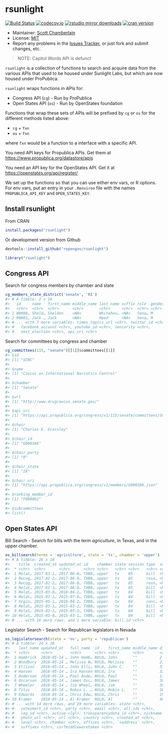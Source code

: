 rsunlight
======



[![Build Status](https://travis-ci.org/rOpenGov/rsunlight.svg?branch=master)](https://travis-ci.org/rOpenGov/rsunlight)
[![codecov.io](https://codecov.io/github/rOpenGov/rsunlight/coverage.svg?branch=master)](https://codecov.io/github/rOpenGov/rsunlight?branch=master)
[![rstudio mirror downloads](http://cranlogs.r-pkg.org/badges/grand-total/rsunlight)](https://github.com/metacran/cranlogs.app)
[![cran version](http://www.r-pkg.org/badges/version/rsunlight)](https://cran.r-project.org/package=rsunlight)


+ Maintainer: [Scott Chamberlain](https://github.com/sckott/)
+ License: [MIT](http://opensource.org/licenses/MIT)
+ Report any problems in the [Issues Tracker](https://github.com/ropengov/rsunlight/issues), or just fork and submit changes, etc.

> NOTE: Capitol Words API is defunct

`rsunlight` is a collection of functions to search and acquire data from the various APIs that used to be housed under Sunlight Labs, but which are now housed under ProPublica.

`rsunlight` wraps functions in APIs for:

* Congress API (`cg`) - Run by ProPublica
* Open States API (`os`) - Run by OpenStates foundation

Functions that wrap these sets of APIs will be prefixed by `cg` or `os` for the different methods listed above:

* `cg` + `fxn`
* `os` + `fxn`

where `fxn` would be a function to a interface with a specific API.


You need API keys for Propublica APIs. Get them at
<https://www.propublica.org/datastore/apis>

You need an API key for the OpenStates API. Get it at
<https://openstates.org/api/register/>


We set up the functions so that you can use either env vars, or R options.
For env vars, put an entry in your `.Renviron` file with the names
`PROPUBLICA_API_KEY` and `OPEN_STATES_KEY`.

## Install rsunlight

From CRAN


```r
install.packages("rsunlight")
```

Or development version from Github


```r
devtools::install_github("ropengov/rsunlight")
```


```r
library("rsunlight")
```

## Congress API

Search for congress members by chamber and state


```r
cg_members_state_district('senate', 'RI')
#> # A tibble: 2 x 16
#>   id     name   first_name middle_name last_name suffix role  gender party
#>   <chr>  <chr>  <chr>      <chr>       <chr>     <chr>  <chr> <chr>  <chr>
#> 1 W0008… Sheld… Sheldon    <NA>        Whitehou… <NA>   Sena… M      D
#> 2 R0001… Jack … Jack       <NA>        Reed      <NA>   Sena… M      D
#> # ... with 7 more variables: times_topics_url <chr>, twitter_id <chr>,
#> #   facebook_account <chr>, youtube_id <chr>, seniority <chr>,
#> #   next_election <chr>, api_uri <chr>
```

Search for committees by congress and chamber


```r
cg_committees(115, "senate")[[1]]$committees[[1]]
#> $id
#> [1] "SCNC"
#>
#> $name
#> [1] "Caucus on International Narcotics Control"
#>
#> $chamber
#> [1] "Senate"
#>
#> $url
#> [1] "http://www.drugcaucus.senate.gov/"
#>
#> $api_uri
#> [1] "https://api.propublica.org/congress/v1/115/senate/committees/SCNC.json"
#>
#> $chair
#> [1] "Charles E. Grassley"
#>
#> $chair_id
#> [1] "G000386"
#>
#> $chair_party
#> [1] "R"
#>
#> $chair_state
#> [1] "IA"
#>
#> $chair_uri
#> [1] "https://api.propublica.org/congress/v1/members/G000386.json"
#>
#> $ranking_member_id
#> [1] "F000062"
#>
#> $subcommittees
#> list()
```

## Open States API

Bill Search - Search for bills with the term _agriculture_, in Texas, and in the upper chamber.


```r
os_billsearch(terms = 'agriculture', state = 'tx', chamber = 'upper')
#> # A tibble: 26 x 10
#>    title  created_at updated_at id    chamber state session type  subjects
#>  * <chr>  <chr>      <chr>      <chr> <chr>   <chr> <chr>   <chr> <chr>
#>  1 Relat… 2017-03-1… 2017-06-0… TXB0… upper   tx    85      bill  <NA>
#>  2 Recog… 2017-02-2… 2017-06-0… TXB0… upper   tx    85      reso… <NA>
#>  3 Recog… 2017-02-2… 2017-06-0… TXB0… upper   tx    85      reso… <NA>
#>  4 Relat… 2017-01-3… 2017-06-0… TXB0… upper   tx    85      bill  <NA>
#>  5 Relat… 2015-03-0… 2016-04-2… TXB0… upper   tx    84      bill  <NA>
#>  6 Relat… 2015-03-1… 2015-07-0… TXB0… upper   tx    84      bill  <NA>
#>  7 Urgin… 2015-05-1… 2016-04-2… TXB0… upper   tx    84      conc… <NA>
#>  8 Relat… 2015-03-1… 2015-03-2… TXB0… upper   tx    84      bill  <NA>
#>  9 Relat… 2015-03-1… 2015-03-2… TXB0… upper   tx    84      bill  <NA>
#> 10 Relat… 2015-03-0… 2015-03-1… TXB0… upper   tx    84      bill  <NA>
#> # ... with 16 more rows, and 1 more variable: bill_id <chr>
```

Legislator Search - Search for Republican legislators in Nevada


```r
os_legislatorsearch(state = 'nv', party = 'republican')
#> # A tibble: 24 x 26
#>    last_name updated_at   full_name  id    first_name middle_name district
#>  * <chr>     <chr>        <chr>      <chr> <chr>      <chr>       <chr>
#>  1 Hambrick  2018-05-14 … John Hamb… NVL0… John       ""          2
#>  2 Woodbury  2018-05-14 … Melissa W… NVL0… Melissa    ""          23
#>  3 Ellison   2018-05-14 … John Elli… NVL0… John C.    ""          33
#>  4 Hansen    2018-05-14 … Ira Hansen NVL0… Ira        ""          32
#>  5 Anderson  2018-05-14 … Paul Ande… NVL0… Paul       ""          13
#>  6 Oscarson  2018-05-14 … James Osc… NVL0… James      ""          36
#>  7 Wheeler   2018-05-14 … Jim Wheel… NVL0… Jim        ""          39
#>  8 Titus     2018-05-14 … Robin L. … NVL0… Robin L.   ""          38
#>  9 Edwards   2018-05-14 … Chris Edw… NVL0… Chris      ""          19
#> 10 Kramer    2018-05-14 … Al Kramer  NVL0… Al         ""          40
#> # ... with 14 more rows, and 19 more variables: state <chr>,
#> #   votesmart_id <chr>, party <chr>, email <chr>, all_ids <chr>,
#> #   leg_id <chr>, active <lgl>, transparencydata_id <chr>, nickname <chr>,
#> #   photo_url <chr>, url <chr>, country <chr>, created_at <chr>,
#> #   level <chr>, chamber <chr>, offices <chr>, `+address` <chr>,
#> #   suffixes <chr>, csrfmiddlewaretoken <chr>
```
